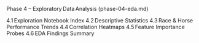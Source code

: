 <!-- docs/phase-04-pipeline-design.md -->
Phase 4 – Exploratory Data Analysis (phase-04-eda.md)

4.1 Exploration Notebook Index
4.2 Descriptive Statistics
4.3 Race & Horse Performance Trends
4.4 Correlation Heatmaps
4.5 Feature Importance Probes
4.6 EDA Findings Summary
